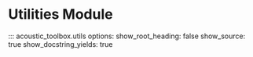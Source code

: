 # Utilities Module

::: acoustic_toolbox.utils
    options:
        show_root_heading: false
        show_source: true
        show_docstring_yields: true